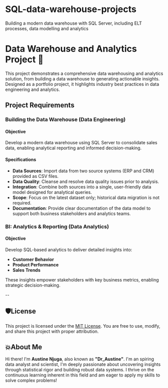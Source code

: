 # SQL-data-warehouse-projects
Building a modern data warehouse with SQL Server, including ELT processes, data modelling and analytics

# Data Warehouse and Analytics Project 🚀

This project demonstrates a comprehensive data warehousing and analytics solution, from building a data warehouse to generating actionable insights. Designed as a portfolio project, it highlights industry best practices in data engineering and analytics.

## Project Requirements

### Building the Data Warehouse (Data Engineering)

#### Objective
Develop a modern data warehouse using SQL Server to consolidate sales data, enabling analytical reporting and informed decision-making.

#### Specifications
* **Data Sources**: Import data from two source systems (ERP and CRM) provided as CSV files.
* **Data Quality**: Cleanse and resolve data quality issues prior to analysis.
* **Integration**: Combine both sources into a single, user-friendly data model designed for analytical queries.
* **Scope**: Focus on the latest dataset only; historical data migration is not required.
* **Documentation**: Provide clear documentation of the data model to support both business stakeholders and analytics teams.

### BI: Analytics & Reporting (Data Analytics)

#### Objective
Develop SQL-based analytics to deliver detailed insights into:

* **Customer Behavior**
* **Product Performance**
* **Sales Trends**

These insights empower stakeholders with key business metrics, enabling strategic decision-making.

--
## 🛡️License

This project is licensed under the [MIT License](LICENSE). You are free to use, modify, and share this project with proper attribution.

## 💥About Me

Hi there! I'm **Austine Njuga**, also known as **"Dr_Austine"**. I'm an spiring data analyst and scientist, I'm deeply passionate about uncovering insights through statistical rigor and building robust data systems. I thrive on the continuous learning inherent in this field and am eager to apply my skills to solve complex problems!
